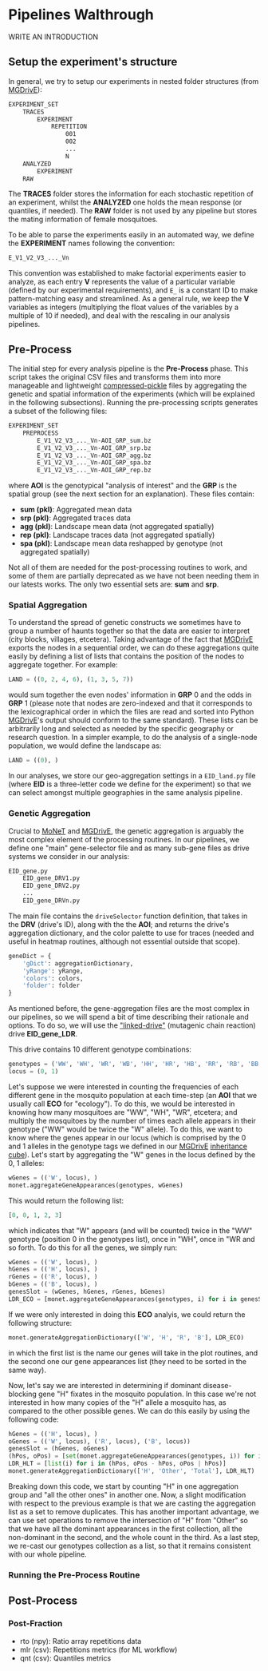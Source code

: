 # Pipelines Walthrough

WRITE AN INTRODUCTION

##  Setup the experiment's structure

In general, we try to setup our experiments in nested folder structures (from [MGDrivE](https://marshalllab.github.io/MGDrivE/)):

```bash
EXPERIMENT_SET
    TRACES
        EXPERIMENT
            REPETITION
                001
                002
                ...
                N
    ANALYZED
        EXPERIMENT
    RAW 
```

The **TRACES** folder stores the information for each stochastic repetition of an experiment, whilst the **ANALYZED** one holds the mean response (or quantiles, if needed). The **RAW** folder is not used by any pipeline but stores the mating information of female mosquitoes.

To be able to parse the experiments easily in an automated way, we define the **EXPERIMENT** names following the convention:

```bash
E_V1_V2_V3_..._Vn
```

This convention was established to make factorial experiments easier to analyze, as each entry **V** represents the value of a particular variable (defined by our experimental requirements), and `E_` is a constant ID to make pattern-matching easy and streamlined. As a general rule, we keep the **V** variables as integers (multiplying the float values of the variables by a multiple of 10 if needed), and deal with the rescaling in our analysis pipelines.

## Pre-Process

The initial step for every analysis pipeline is the **Pre-Process** phase. This script takes the original CSV files and transforms them into more manageable and lightweight [compressed-pickle](https://pypi.org/project/compress-pickle/) files by aggregating the genetic and spatial information of the experiments (which will be explained in the following subsections). Running the pre-processing scripts generates a subset of the following files:

```bash
EXPERIMENT_SET
    PREPROCESS
        E_V1_V2_V3_..._Vn-AOI_GRP_sum.bz
        E_V1_V2_V3_..._Vn-AOI_GRP_srp.bz
        E_V1_V2_V3_..._Vn-AOI_GRP_agg.bz
        E_V1_V2_V3_..._Vn-AOI_GRP_spa.bz
        E_V1_V2_V3_..._Vn-AOI_GRP_rep.bz
```

where **AOI** is the genotypical "analysis of interest" and the **GRP** is the spatial group (see the next section for an explanation). These files contain:

* **sum (pkl)**: Aggregated mean data
* **srp (pkl)**: Aggregated traces data
* **agg (pkl)**: Landscape mean data (not aggregated spatially)
* **rep (pkl)**: Landscape traces data (not aggregated spatially)
* **spa (pkl)**: Landscape mean data reshapped by genotype (not aggregated spatially)

Not all of them are needed for the post-processing routines to work, and some of them are partially deprecated as we have not been needing them in our latests works. The only two essential sets are: **sum** and **srp**.


### Spatial Aggregation

To understand the spread of genetic constructs we sometimes have to group a number of haunts together so that the data are easier to interpret (city blocks, villages, etcetera). Taking advantage of the fact that [MGDrivE](https://marshalllab.github.io/MGDrivE/) exports the nodes in a sequential order, we can do these aggregations quite easily by defining a list of lists that contains the position of the nodes to aggregate together. For example:

```python
LAND = ((0, 2, 4, 6), (1, 3, 5, 7))
```

would sum together the even nodes' information in **GRP** 0 and the odds in **GRP** 1 (please note that nodes are zero-indexed and that it corresponds to the lexicographical order in which the files are read and sorted into Python [MGDrivE](https://marshalllab.github.io/MGDrivE/)'s output should conform to the same standard). These lists can be arbitrarily long and selected as needed by the specific geography or research question. In a simpler example, to do the analysis of a single-node population, we would define the landscape as:

```python
LAND = ((0), )
```

In our analyses, we store our geo-aggregation settings in a `EID_land.py` file (where **EID** is a three-letter code we define for the experiment) so that we can select amongst multiple geographies in the same analysis pipeline.

### Genetic Aggregation

Crucial to [MoNeT](https://github.com/Chipdelmal/MoNeT2) and [MGDrivE](https://marshalllab.github.io/MGDrivE/), the genetic aggregation is arguably the most complex element of the processing routines. In our pipelines, we define one "main" gene-selector file and as many sub-gene files as drive systems we consider in our analysis:

```bash
EID_gene.py
    EID_gene_DRV1.py
    EID_gene_DRV2.py
    ...
    EID_gene_DRVn.py
```

The main file contains the `driveSelector` function definition, that takes in the **DRV** (drive's ID), along with the the **AOI**; and returns the drive's aggregation dictionary, and the color palette to use for traces (needed and useful in heatmap routines, although not essential outside that scope).

```python
geneDict = {
    'gDict': aggregationDictionary, 
    'yRange': yRange, 
    'colors': colors, 
    'folder': folder
}
```

As mentioned before, the gene-aggregation files are the most complex in our pipelines, so we will spend a bit of time describing their rationale and options. To do so, we will use the ["linked-drive"](https://github.com/MarshallLab/MGDrivE/blob/master/MGDrivE/R/Cube-CRISPR2MF.R) (mutagenic chain reaction) drive **EID_gene_LDR**. 

This drive contains 10 different genotype combinations: 

```python
genotypes = ('WW', 'WH', 'WR', 'WB', 'HH', 'HR', 'HB', 'RR', 'RB', 'BB')
locus = (0, 1) 
```

Let's suppose we were interested in counting the frequencies of each different gene in the mosquito population at each time-step (an **AOI** that we usually call **ECO** for "ecology"). To do this, we would be interested in knowing how many mosquitoes are "WW", "WH", "WR", etcetera; and multiply the mosquitoes by the number of times each allele appears in their genotype ("WW" would be twice the "W" allele). To do this, we want to know where the genes appear in our locus (which is comprised by the 0 and 1 alleles in the genotype tags we defined in our [MGDrivE](https://marshalllab.github.io/MGDrivE/) [inheritance cube](https://github.com/MarshallLab/MGDrivE/blob/master/MGDrivE/R/Cube-CRISPR2MF.R)). Let's start by aggregating the "W" genes in the locus defined by the 0, 1 alleles:

```python
wGenes = (('W', locus), )
monet.aggregateGeneAppearances(genotypes, wGenes)
```

This would return the following list:

```python
[0, 0, 1, 2, 3]
```

which indicates that "W" appears (and will be counted) twice in the "WW" genotype (position 0 in the genotypes list), once in "WH", once in "WR and so forth. To do this for all the genes, we simply run:

```python
wGenes = (('W', locus), )
hGenes = (('H', locus), )
rGenes = (('R', locus), )
bGenes = (('B', locus), )
genesSlot = (wGenes, hGenes, rGenes, bGenes)
LDR_ECO = [monet.aggregateGeneAppearances(genotypes, i) for i in genesSlot]
```

If we were only interested in doing this **ECO** analyis, we could return the following structure:

```python
monet.generateAggregationDictionary(['W', 'H', 'R', 'B'], LDR_ECO)
```

in which the first list is the name our genes will take in the plot routines, and the second one our gene appearances list (they need to be sorted in the same way).

Now, let's say we are interested in determining if dominant disease-blocking gene "H" fixates in the mosquito population. In this case we're not interested in how many copies of the "H" allele a mosquito has, as compared to the other possible genes. We can do this easily by using the following code:

```python
hGenes = (('H', locus), )
oGenes = (('W', locus), ('R', locus), ('B', locus))
genesSlot = (hGenes, oGenes)
(hPos, oPos) = [set(monet.aggregateGeneAppearances(genotypes, i)) for i in genesSlot]
LDR_HLT = [list(i) for i in (hPos, oPos - hPos, oPos | hPos)]
monet.generateAggregationDictionary(['H', 'Other', 'Total'], LDR_HLT)
```

Breaking down this code, we start by counting "H" in one aggregation group and "all the other ones" in another one. Now, a slight modification with respect to the previous example is that we are casting the aggregation list as a set to remove duplicates. This has another important advantage, we can use set operations to remove the intersection of "H" from "Other" so that we have all the dominant appearances in the first collection, all the non-dominant in the second, and the whole count in the third. As a last step, we re-cast our genotypes collection as a list, so that it remains consistent with our whole pipeline.


### Running the Pre-Process Routine



## Post-Process

### Post-Fraction

* rto (npy): Ratio array repetitions data
* mlr (csv): Repetitions metrics (for ML workflow)
* qnt (csv): Quantiles metrics